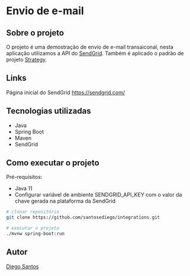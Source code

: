 # Envio de e-mail

## Sobre o projeto

O projeto é uma demostração de envio de e-mail transaiconal, nesta aplicação utilizamos a API do [SendGrid](https://sendgrid.com/ "SendGrid"). Também é aplicado o padrão de projeto [Strategy](https://g.co/kgs/1HJfWy "Descrição de strategy").

## Links
Página inicial do SendGrid
https://sendgrid.com/

## Tecnologias utilizadas
- Java
- Spring Boot
- Maven
- SendGrid

## Como executar o projeto

Pré-requisitos:
- Java 11
- Configurar variável de ambiente SENDGRID_API_KEY com o valor da chave gerada na plataforma da SendGrid

```bash
# clonar repositório
git clone https://github.com/santosediego/integrations.git

# executar o projeto
./mvnw spring-boot:run
```

## Autor

[Diego Santos](https://github.com/santosediego "Perfil GitHub Diego Santos")

